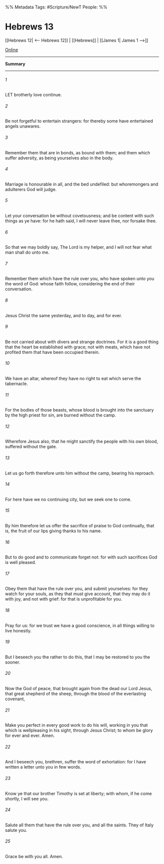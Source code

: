 %% Metadata
Tags: #Scripture/NewT
People: 
%%
# Hebrews 13
[[Hebrews 12| <-- Hebrews 12]] | [[Hebrews]] | [[James 1| James 1 -->]]

[Online](https://churchofjesuschrist.org/study/scriptures/nt/heb/13?lang=eng)

---
__Summary__



---
###### 1
LET brotherly love continue.
###### 2
Be not forgetful to entertain strangers: for thereby some have entertained angels unawares.
###### 3
Remember them that are in bonds, as bound with them; and them which suffer adversity, as being yourselves also in the body.
###### 4
Marriage is honourable in all, and the bed undefiled: but whoremongers and adulterers God will judge.
###### 5
Let your conversation be without covetousness; and be content with such things as ye have: for he hath said, I will never leave thee, nor forsake thee.
###### 6
So that we may boldly say, The Lord is my helper, and I will not fear what man shall do unto me.
###### 7
Remember them which have the rule over you, who have spoken unto you the word of God: whose faith follow, considering the end of their conversation.
###### 8
Jesus Christ the same yesterday, and to day, and for ever.
###### 9
Be not carried about with divers and strange doctrines. For it is a good thing that the heart be established with grace; not with meats, which have not profited them that have been occupied therein.
###### 10
We have an altar, whereof they have no right to eat which serve the tabernacle.
###### 11
For the bodies of those beasts, whose blood is brought into the sanctuary by the high priest for sin, are burned without the camp.
###### 12
Wherefore Jesus also, that he might sanctify the people with his own blood, suffered without the gate.
###### 13
Let us go forth therefore unto him without the camp, bearing his reproach.
###### 14
For here have we no continuing city, but we seek one to come.
###### 15
By him therefore let us offer the sacrifice of praise to God continually, that is, the fruit of our lips giving thanks to his name.
###### 16
But to do good and to communicate forget not: for with such sacrifices God is well pleased.
###### 17
Obey them that have the rule over you, and submit yourselves: for they watch for your souls, as they that must give account, that they may do it with joy, and not with grief: for that is unprofitable for you.
###### 18
Pray for us: for we trust we have a good conscience, in all things willing to live honestly.
###### 19
But I beseech you the rather to do this, that I may be restored to you the sooner.
###### 20
Now the God of peace, that brought again from the dead our Lord Jesus, that great shepherd of the sheep, through the blood of the everlasting covenant,
###### 21
Make you perfect in every good work to do his will, working in you that which is wellpleasing in his sight, through Jesus Christ; to whom be glory for ever and ever. Amen.
###### 22
And I beseech you, brethren, suffer the word of exhortation: for I have written a letter unto you in few words.
###### 23
Know ye that our brother Timothy is set at liberty; with whom, if he come shortly, I will see you.
###### 24
Salute all them that have the rule over you, and all the saints. They of Italy salute you.
###### 25
Grace be with you all. Amen.



